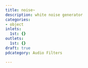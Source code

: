 ```yaml
---
title: noise~
description: white noise generator
categories:
- object
inlets:
  1st: {}
outlets:
  1st: {}
draft: true
pdcategory: Audio Filters

---
```

